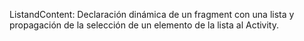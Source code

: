 ListandContent: Declaración dinámica de un fragment con una lista y propagación de la selección de un elemento de la lista al Activity.
